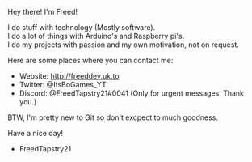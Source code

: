 Hey there! I'm Freed!

I do stuff with technology (Mostly software).   
I do a lot of things with Arduino's and Raspberry pi's.   
I do my projects with passion and my own motivation, not on request.    

Here are some places where you can contact me:
- Website: http://freeddev.uk.to
- Twitter: @ItsBoGames_YT
- Discord: @FreedTapstry21#0041 (Only for urgent messages. Thank you.)

BTW, I'm pretty new to Git so don't excpect to much goodness.  

Have a nice day!
- FreedTapstry21

